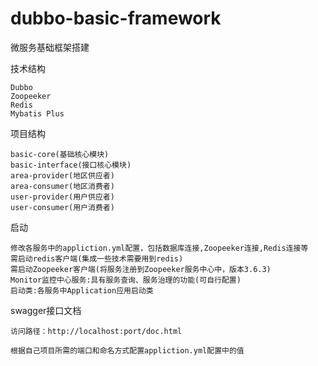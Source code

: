 # dubbo-basic-framework

微服务基础框架搭建

技术结构

    Dubbo
    Zoopeeker
    Redis
    Mybatis Plus

项目结构

    basic-core(基础核心模块)
    basic-interface(接口核心模块)
    area-provider(地区供应者)
    area-consumer(地区消费者)
    user-provider(用户供应者)
    user-consumer(用户消费者)  

启动

    修改各服务中的appliction.yml配置，包括数据库连接,Zoopeeker连接,Redis连接等
    需启动redis客户端(集成一些技术需要用到redis)
    需启动Zoopeeker客户端(将服务注册到Zoopeeker服务中心中，版本3.6.3)
    Monitor监控中心服务:具有服务查询、服务治理的功能(可自行配置)
    启动类:各服务中Application应用启动类

swagger接口文档

    访问路径：http://localhost:port/doc.html

    根据自己项目所需的端口和命名方式配置appliction.yml配置中的值
